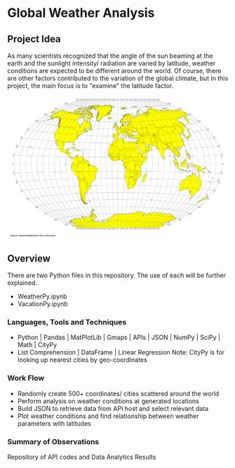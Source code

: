 # Global Weather Analysis
## Project Idea
As many scientists recognized that the angle of the sun beaming at the earth and the sunlight intensity/ radiation are varied by latitude, weather conditions are expected to be different around the world. Of course, there are other factors contributed to the variation of the global climate, but in this project, the main focus is to "examine" the latitude factor.


![Image description](WorldMap.png)

## Overview
There are two Python files in this repository. The use of each will be further explained.
* WeatherPy.ipynb
* VacationPy.ipynb

### Languages, Tools and Techniques
* Python | Pandas | MatPlotLib | Gmaps | APIs | JSON | NumPy |  SciPy | Math | CityPy
* List Comprehension | DataFrame | Linear Regression
Note: CityPy is for looking up nearest cities by geo-coordinates

### Work Flow
* Randomly create 500+ coordinates/ cities scattered around the world
* Perform analysis on weather conditions at generated locations
* Build JSON to retrieve data from API host and select relevant data
* Plot weather conditions and find relationship between weather parameters with latitudes

### Summary of Observations
Repository of API codes and Data Analytics Results

### 
